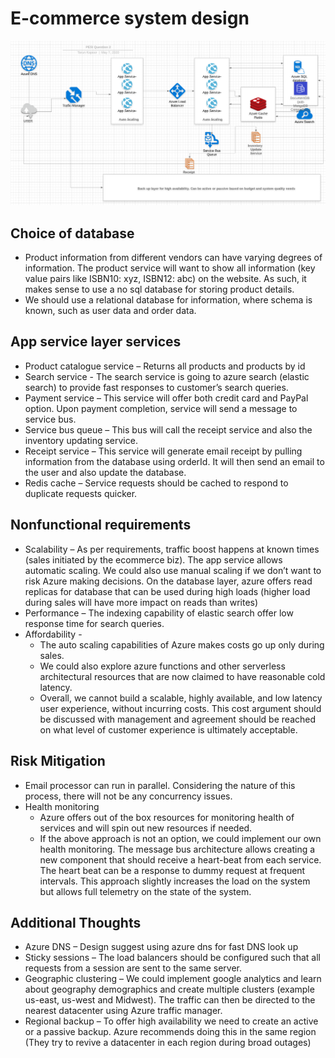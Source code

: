# E-commerce system design

![E-commerce system design](/PESI_Q2_Design.png)


## Choice of database 
* Product information from different vendors can have varying degrees of information. The product service will want to show all information (key value pairs like ISBN10: xyz, ISBN12: abc) on the website.  As such, it makes sense to use a no sql database for storing product details.
* We should use a relational database for information, where schema is known, such as user data and order data.

## App service layer services
* Product catalogue service – Returns all products and products by id
* Search service - The search service is going to azure search (elastic search) to provide fast responses to customer’s search queries.
* Payment service – This service will offer both credit card and PayPal option. Upon payment completion, service will send a message to service bus.
* Service bus queue – This bus will call the receipt service and also the inventory updating service.
* Receipt service – This service will generate email receipt by pulling information from the database using orderId. It will then send an email to the user and also update the database.
* Redis cache – Service requests should be cached to respond to duplicate requests quicker.


## Nonfunctional requirements
* Scalability – As per requirements, traffic boost happens at known times (sales initiated by the ecommerce biz). The app service allows automatic scaling. We could also use manual scaling if we don’t want to risk Azure making decisions. On the database layer, azure offers read replicas for database that can be used during high loads (higher load during sales will have more impact on reads than writes)
* Performance – The indexing capability of elastic search offer low response time for search queries.
* Affordability - 
   * The auto scaling capabilities of Azure makes costs go up only during sales. 
   * We could also explore azure functions and other serverless architectural resources that are now claimed to have reasonable cold latency. 
   * Overall, we cannot build a scalable, highly available, and low latency user experience, without incurring costs. This cost argument should be discussed with management and agreement should be reached on what level of customer experience is ultimately acceptable.
   
## Risk Mitigation
* Email processor can run in parallel. Considering the nature of this process, there will not be any concurrency issues.
* Health monitoring
   * Azure offers out of the box resources for monitoring health of services and will spin out new resources if needed.
   * If the above approach is not an option, we could implement our own health monitoring. The message bus architecture allows creating a new component that should receive a heart-beat from each service. The heart beat can be a response to dummy request at frequent intervals. This approach slightly increases the load on the system but allows full telemetry on the state of the system.
   
## Additional Thoughts
* Azure DNS – Design suggest using azure dns for fast DNS look up
* Sticky sessions – The load balancers should be configured such that all requests from a session are sent to the same server.
* Geographic clustering – We could implement google analytics and learn about geography demographics and create multiple clusters (example us-east, us-west and Midwest). The traffic can then be directed to the nearest datacenter using Azure traffic manager.
* Regional backup – To offer high availability we need to create an active or a passive backup. Azure recommends doing this in the same region (They try to revive a datacenter in each region during broad outages)


